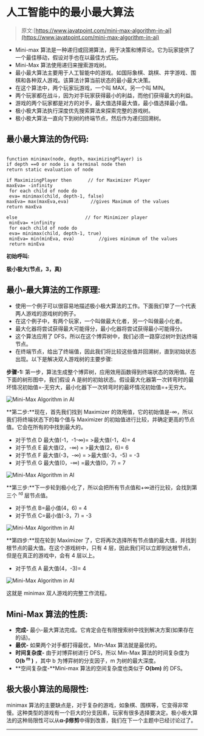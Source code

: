 # 人工智能中的最小最大算法

> 原文:[https://www.javatpoint.com/mini-max-algorithm-in-ai](https://www.javatpoint.com/mini-max-algorithm-in-ai)

*   Mini-max 算法是一种递归或回溯算法，用于决策和博弈论。它为玩家提供了一个最佳移动，假设对手也在以最佳方式玩。
*   Mini-Max 算法使用递归来搜索游戏树。
*   最小最大算法主要用于人工智能中的游戏。如国际象棋、跳棋、井字游戏、围棋和各种双人游戏。该算法计算当前状态的最小最大决策。
*   在这个算法中，两个玩家玩游戏，一个叫 MAX，另一个叫 MIN。
*   两个玩家都在战斗，因为对手玩家获得最小的利益，而他们获得最大的利益。
*   游戏的两个玩家都是对方的对手，最大值选择最大值，最小值选择最小值。
*   极小极大算法执行深度优先搜索算法来探索完整的游戏树。
*   极小极大算法一直向下到树的终端节点，然后作为递归回溯树。

## 最小最大算法的伪代码:

```

function minimax(node, depth, maximizingPlayer) is
if depth ==0 or node is a terminal node then
return static evaluation of node

if MaximizingPlayer then      // for Maximizer Player
maxEva= -infinity          
 for each child of node do
 eva= minimax(child, depth-1, false)
maxEva= max(maxEva,eva)        //gives Maximum of the values
return maxEva

else                         // for Minimizer player
 minEva= +infinity 
 for each child of node do
 eva= minimax(child, depth-1, true)
 minEva= min(minEva, eva)         //gives minimum of the values
 return minEva

```

**初始呼叫:**

**极小极大(节点，3，真)**

## 最小-最大算法的工作原理:

*   使用一个例子可以很容易地描述极小极大算法的工作。下面我们举了一个代表两人游戏的游戏树的例子。
*   在这个例子中，有两个玩家，一个叫做最大化者，另一个叫做最小化者。
*   最大化器将尝试获得最大可能得分，最小化器将尝试获得最小可能得分。
*   这个算法应用了 DFS，所以在这个博弈树中，我们必须一路穿过树叶到达终端节点。
*   在终端节点，给出了终端值，因此我们将比较这些值并回溯树，直到初始状态出现。以下是解决双人游戏树的主要步骤:

**步骤-1:** 第一步，算法生成整个博弈树，应用效用函数得到终端状态的效用值。在下面的树形图中，我们假设 A 是树的初始状态。假设最大化器第一次转弯时的最坏情况初始值=-无穷大，最小化器下一次转弯时的最坏情况初始值=+无穷大。

![Mini-Max Algorithm in AI](../Images/89488ba649b18d86d2a1219a8ac8f49f.png)

**第二步:**现在，首先我们找到 Maximizer 的效用值，它的初始值是-∞，所以我们将终端状态下的每个值与 Maximizer 的初始值进行比较，并确定更高的节点值。它会在所有的中找到最大的。

*   对于节点 D 最大值(-1，-1-∞)= >最大值(-1，4)= 4
*   对于节点 E 最大值(2，-∞) = >最大值(2，6)= 6
*   对于节点 F 最大值(-3，-∞) = >最大值(-3，-5) = -3
*   对于节点 G 最大值(0，-∞) =最大值(0，7) = 7

![Mini-Max Algorithm in AI](../Images/3c57e2274e95ef2c5eaecd8649805612.png)

**第三步:**下一步轮到极小化了，所以会把所有节点值和+∞进行比较，会找到第三个 <sup>rd</sup> 层节点值。

*   对于节点 B=最小值(4，6) = 4
*   对于节点 C=最小值(-3，7) = -3

![Mini-Max Algorithm in AI](../Images/5c5e2eee56583d73e2175a51c7917821.png)

**第四步:**现在轮到 Maximizer 了，它将再次选择所有节点值的最大值，并找到根节点的最大值。在这个游戏树中，只有 4 层，因此我们可以立即到达根节点，但是在真正的游戏中，会有 4 层以上。

*   对于节点 A 最大值(4，-3)= 4

![Mini-Max Algorithm in AI](../Images/be1d32f42c589f7946b1a737b572c8e0.png)

这就是 minimax 双人游戏的完整工作流程。

## Mini-Max 算法的性质:

*   **完成-** 最小-最大算法完成。它肯定会在有限搜索树中找到解决方案(如果存在的话)。
*   **最优-** 如果两个对手都打得最优，Min-Max 算法就是最优的。
*   **时间复杂度-** 由于对博弈树进行 DFS，所以 Min-Max 算法的时间复杂度为 **O(b <sup>m</sup> )** ，其中 b 为博弈树的分支因子，m 为树的最大深度。
*   **空间复杂度-**Mini-max 算法的空间复杂度也类似于 **O(bm)** 的 DFS。

## 极大极小算法的局限性:

minimax 算法的主要缺点是，对于复杂的游戏，如象棋、围棋等，它变得非常慢。这种类型的游戏有一个巨大的分支因素，玩家有很多选择要决定。极小极大算法的这种局限性可以从**α-β修剪**中得到改善，我们在下一个主题中已经讨论过了。

* * *